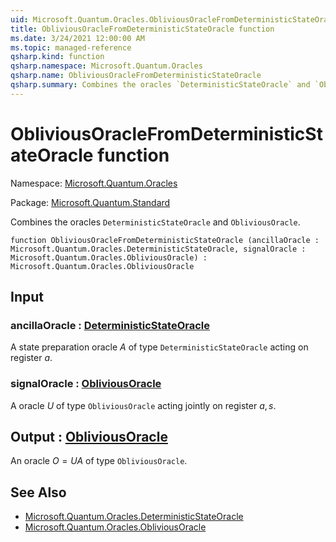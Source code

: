 ```yaml
---
uid: Microsoft.Quantum.Oracles.ObliviousOracleFromDeterministicStateOracle
title: ObliviousOracleFromDeterministicStateOracle function
ms.date: 3/24/2021 12:00:00 AM
ms.topic: managed-reference
qsharp.kind: function
qsharp.namespace: Microsoft.Quantum.Oracles
qsharp.name: ObliviousOracleFromDeterministicStateOracle
qsharp.summary: Combines the oracles `DeterministicStateOracle` and `ObliviousOracle`.
---
```


# ObliviousOracleFromDeterministicStateOracle function

Namespace: [Microsoft.Quantum.Oracles](xref:Microsoft.Quantum.Oracles)

Package: [Microsoft.Quantum.Standard](https://nuget.org/packages/Microsoft.Quantum.Standard)


Combines the oracles `DeterministicStateOracle` and `ObliviousOracle`.

```qsharp
function ObliviousOracleFromDeterministicStateOracle (ancillaOracle : Microsoft.Quantum.Oracles.DeterministicStateOracle, signalOracle : Microsoft.Quantum.Oracles.ObliviousOracle) : Microsoft.Quantum.Oracles.ObliviousOracle
```


## Input

### ancillaOracle : [DeterministicStateOracle](xref:Microsoft.Quantum.Oracles.DeterministicStateOracle)

A state preparation oracle $A$ of type `DeterministicStateOracle` acting on register $a$.


### signalOracle : [ObliviousOracle](xref:Microsoft.Quantum.Oracles.ObliviousOracle)

A oracle $U$ of type `ObliviousOracle` acting jointly on register $a,s$.



## Output : [ObliviousOracle](xref:Microsoft.Quantum.Oracles.ObliviousOracle)

An oracle $O=UA$ of type `ObliviousOracle`.

## See Also

- [Microsoft.Quantum.Oracles.DeterministicStateOracle](xref:Microsoft.Quantum.Oracles.DeterministicStateOracle)
- [Microsoft.Quantum.Oracles.ObliviousOracle](xref:Microsoft.Quantum.Oracles.ObliviousOracle)